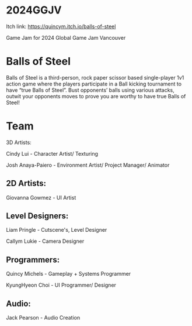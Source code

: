 # 2024GGJV
Itch link: https://quincym.itch.io/balls-of-steel 

Game Jam for 2024 Global Game Jam Vancouver

# Balls of Steel
Balls of Steel is a third-person, rock paper scissor based single-player 1v1 action game where the players participate in a Ball kicking tournament to have “true Balls of Steel”. Bust opponents’ balls using various attacks, outwit your opponents moves to prove you are worthy to have true Balls of Steel!



# Team
3D Artists:

Cindy Lui - Character Artist/ Texturing

Josh Anaya-Paiero - Environment Artist/ Project Manager/ Animator



## 2D Artists:

Giovanna Gowmez - UI Artist



## Level Designers:

Liam Pringle - Cutscene's,  Level Designer

Callym Lukie - Camera Designer



## Programmers:

Quincy Michels - Gameplay + Systems Programmer

KyungHyeon Choi - UI Programmer/ Designer



## Audio:

Jack Pearson - Audio Creation
